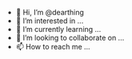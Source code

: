 - 👋 Hi, I’m @dearthing
- 👀 I’m interested in ...
- 🌱 I’m currently learning ...
- 💞️ I’m looking to collaborate on ...
- 📫 How to reach me ...

<!---
dearthing/dearthing is a ✨ special ✨ repository because its `README.md` (this file) appears on your GitHub profile.
You can click the Preview link to take a look at your changes.
--->
